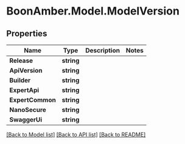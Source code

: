 # BoonAmber.Model.ModelVersion

## Properties

Name | Type | Description | Notes
------------ | ------------- | ------------- | -------------
**Release** | **string** |  | 
**ApiVersion** | **string** |  | 
**Builder** | **string** |  | 
**ExpertApi** | **string** |  | 
**ExpertCommon** | **string** |  | 
**NanoSecure** | **string** |  | 
**SwaggerUi** | **string** |  | 

[[Back to Model list]](../README.md#documentation-for-models) [[Back to API list]](../README.md#documentation-for-api-endpoints) [[Back to README]](../README.md)


